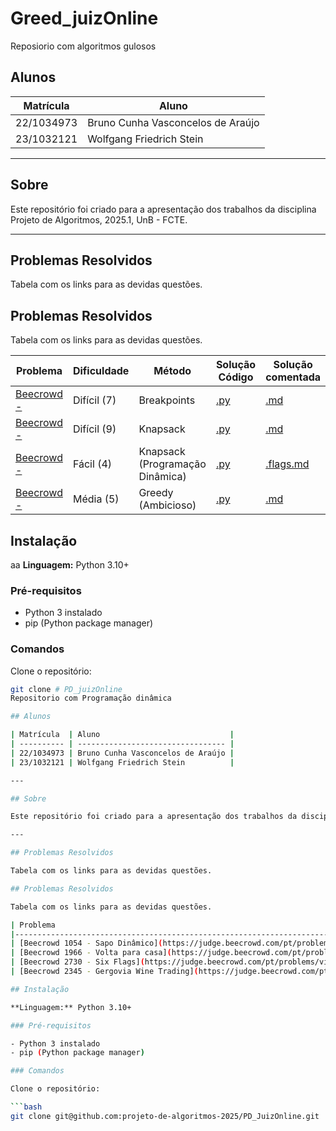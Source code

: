 # Greed_juizOnline
Reposiorio com algoritmos gulosos

## Alunos

| Matrícula  | Aluno                             |
| ---------- | --------------------------------- |
| 22/1034973 | Bruno Cunha Vasconcelos de Araújo |
| 23/1032121 | Wolfgang Friedrich Stein          |

---

## Sobre

Este repositório foi criado para a apresentação dos trabalhos da disciplina Projeto de Algoritmos, 2025.1, UnB - FCTE.

---

## Problemas Resolvidos

Tabela com os links para as devidas questões.

## Problemas Resolvidos

Tabela com os links para as devidas questões.

| Problema                                                                                 | Dificuldade       | Método                          | Solução Código                                                                                  | Solução comentada                                                                                   |
|------------------------------------------------------------------------------------------|-------------------|----------------------------------|--------------------------------------------------------------------------------------------------|------------------------------------------------------------------------------------------------------|
| [Beecrowd  - ](https://judge.beecrowd.com/pt/problems/view/1123)        | Difícil (7)       | Breakpoints                     | [.py](Greed/beecrowd-1054-sapo_dinamico/1054_sapo_dinamico.py)                    | [.md](Greed/beecrowd-1054-sapo_dinamico/sapo_dinamico.md)                             |
| [Beecrowd  - ](https://judge.beecrowd.com/pt/problems/view/1806)      | Difícil (9) | Knapsack                        | [.py](Greed/beecrowd-1966-volta-para-casa/1966_volta_para_casa.py)              | [.md](Greed/beecrowd-1966-volta-para-casa/volta_para_casa.md)                       |
| [Beecrowd  - ](https://judge.beecrowd.com/pt/problems/view/2730)           | Fácil (4)       | Knapsack (Programação Dinâmica) | [.py](Greed/beecrowd-six_flags/six_flags.py)                           | [.flags.md](Greed/beecrowd-six_flags/six.flags.md)                             |
| [Beecrowd  - ](https://judge.beecrowd.com/pt/problems/view/1106) | Média (5)         | Greedy (Ambicioso)            | [.py](Greed/beecrowd-2345-gergovia/gergovia.py)                         | [.md](Greed/beecrowd-2345-gergovia/gergovia.md)                         |

## Instalação
aa
**Linguagem:** Python 3.10+

### Pré-requisitos

- Python 3 instalado
- pip (Python package manager)

### Comandos

Clone o repositório:

```bash
git clone # PD_juizOnline
Repositorio com Programação dinâmica

## Alunos

| Matrícula  | Aluno                             |
| ---------- | --------------------------------- |
| 22/1034973 | Bruno Cunha Vasconcelos de Araújo |
| 23/1032121 | Wolfgang Friedrich Stein          |

---

## Sobre

Este repositório foi criado para a apresentação dos trabalhos da disciplina Projeto de Algoritmos, 2025.1, UnB - FCTE.

---

## Problemas Resolvidos

Tabela com os links para as devidas questões.

## Problemas Resolvidos

Tabela com os links para as devidas questões.

| Problema                                                                                 | Dificuldade       | Método                          | Solução Código                                                                                  | Solução comentada                                                                                   |
|------------------------------------------------------------------------------------------|-------------------|----------------------------------|--------------------------------------------------------------------------------------------------|------------------------------------------------------------------------------------------------------|
| [Beecrowd 1054 - Sapo Dinâmico](https://judge.beecrowd.com/pt/problems/view/1123)        | Difícil (7)       | Breakpoints                     | [sapo_dinamico.py](Greed/beecrowd-1054-sapo_dinamico/1054_sapo_dinamico.py)                    | [sapo_dinamico.md](Greed/beecrowd-1054-sapo_dinamico/sapo_dinamico.md)                             |
| [Beecrowd 1966 - Volta para casa](https://judge.beecrowd.com/pt/problems/view/1806)      | Difícil (9) | Knapsack                        | [volta_para_casa.py](Greed/beecrowd-1966-volta-para-casa/1966_volta_para_casa.py)              | [volta_para_casa.md](Greed/beecrowd-1966-volta-para-casa/volta_para_casa.md)                       |
| [Beecrowd 2730 - Six Flags](https://judge.beecrowd.com/pt/problems/view/2730)           | Fácil (4)       | Knapsack (Programação Dinâmica) | [six_flags.py](Greed/beecrowd-six_flags/six_flags.py)                           | [six.flags.md](Greed/beecrowd-six_flags/six.flags.md)                             |
| [Beecrowd 2345 - Gergovia Wine Trading](https://judge.beecrowd.com/pt/problems/view/1106) | Média (5)         | Greedy (Ambicioso)            | [gergovia.py](Greed/beecrowd-2345-gergovia/gergovia.py)                         | [gergovia.md](Greed/beecrowd-2345-gergovia/gergovia.md)                         |

## Instalação

**Linguagem:** Python 3.10+

### Pré-requisitos

- Python 3 instalado
- pip (Python package manager)

### Comandos

Clone o repositório:

```bash
git clone git@github.com:projeto-de-algoritmos-2025/PD_JuizOnline.git

```


```

